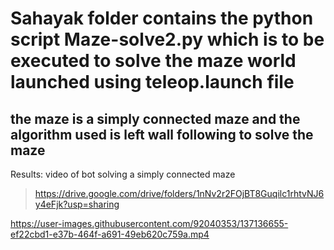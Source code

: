 # Sahayak folder contains the python script Maze-solve2.py which is to be executed to solve the maze world launched using teleop.launch file #

## the maze is a simply connected maze and the algorithm used is left wall following to solve the maze
Results: video of bot solving a simply connected maze
> https://drive.google.com/drive/folders/1nNv2r2FOjBT8Guqilc1rhtvNJ6y4eFjk?usp=sharing


https://user-images.githubusercontent.com/92040353/137136655-ef22cbd1-e37b-464f-a691-49eb620c759a.mp4


